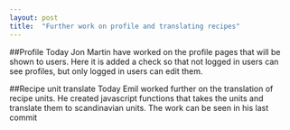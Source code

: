 ```yaml
---
layout: post
title:  "Further work on profile and translating recipes"
---
```


##Profile
Today Jon Martin have worked on the profile pages that will be shown to users.
Here it is added a check so that not logged in users can see profiles, but only
logged in users can edit them. 

##Recipe unit translate
Today Emil worked further on the translation of recipe units. He created javascript
functions that takes the units and translate them to scandinavian units. The work
can be seen in his last commit